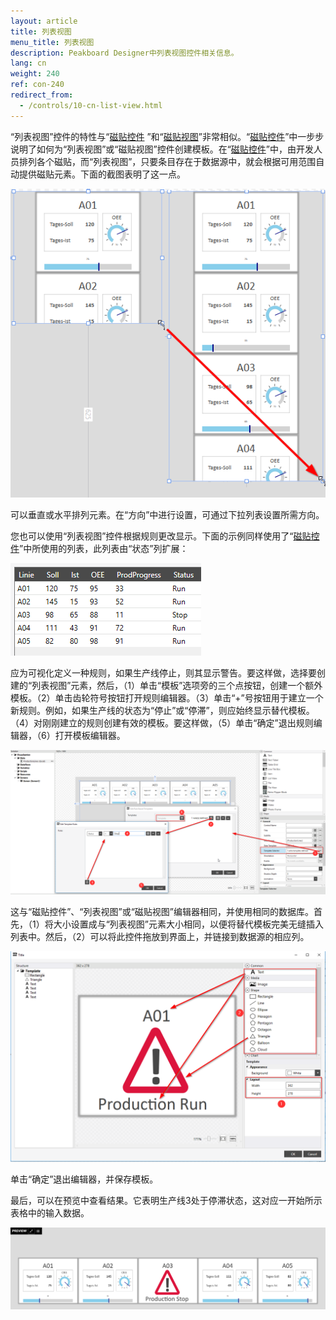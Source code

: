 ```yaml
---
layout: article
title: 列表视图
menu_title: 列表视图
description: Peakboard Designer中列表视图控件相关信息。
lang: cn
weight: 240
ref: con-240
redirect_from:
  - /controls/10-cn-list-view.html
---
```


“列表视图”控件的特性与“[磁贴控件](/controls/14-cn-tilecontrol.html) ”和“[磁贴视图](/controls/11-cn-tile-view.html)”非常相似。“[磁贴控件](/controls/14-cn-tilecontrol.html)”中一步步说明了如何为“列表视图”或“磁贴视图”控件创建模板。在“[磁贴控件](/controls/14-cn-tilecontrol.html)”中，由开发人员排列各个磁贴，而“列表视图”，只要条目存在于数据源中，就会根据可用范围自动提供磁贴元素。下面的截图表明了这一点。

![image_1](/assets/images/Controls/ListView/list1.png)

可以垂直或水平排列元素。在“方向”中进行设置，可通过下拉列表设置所需方向。

您也可以使用“列表视图”控件根据规则更改显示。下面的示例同样使用了“[磁贴控件](/controls/14-cn-tilecontrol.html)”中所使用的列表，此列表由“状态”列扩展：

![table1](/assets/images/Controls/ListView/table1.png)

应为可视化定义一种规则，如果生产线停止，则其显示警告。要这样做，选择要创建的“列表视图”元素，然后，（1）单击“模板”选项旁的三个点按钮，创建一个额外模板。（2）单击齿轮符号按钮打开规则编辑器。（3）单击“+”号按钮用于建立一个新规则。例如，如果生产线的状态为“停止”或“停滞”，则应始终显示替代模板。（4）对刚刚建立的规则创建有效的模板。要这样做，（5）单击“确定”退出规则编辑器，（6）打开模板编辑器。

![image_2](/assets/images/Controls/ListView/list2.png)


这与“磁贴控件”、“列表视图”或“磁贴视图”编辑器相同，并使用相同的数据库。首先，（1）将大小设置成与“列表视图”元素大小相同，以便将替代模板完美无缝插入列表中。然后，（2）可以将此控件拖放到界面上，并链接到数据源的相应列。

![image_3](/assets/images/Controls/ListView/list3.png)

单击“确定”退出编辑器，并保存模板。

最后，可以在预览中查看结果。它表明生产线3处于停滞状态，这对应一开始所示表格中的输入数据。

![image_4](/assets/images/Controls/ListView/list4.png)